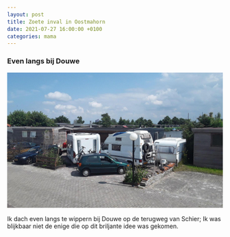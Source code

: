 ```yaml
---
layout: post
title: Zoete inval in Oostmahorn
date: 2021-07-27 16:00:00 +0100
categories: mama
---
```


### Even langs bij Douwe
![zoeteinval](../assets/oostmahorn.jpg)  

Ik dach even langs te wippern bij Douwe op de terugweg van Schier; Ik was blijkbaar niet de enige die op dit briljante idee was gekomen.
